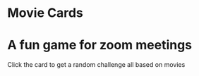 # Movie Cards
# A fun game for zoom meetings
Click the card to get a random challenge all based on movies
